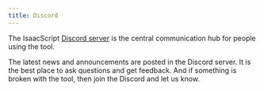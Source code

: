 ```yaml
---
title: Discord
---
```


The IsaacScript [Discord server](https://discord.gg/KapmKQ2gUD) is the central communication hub for people using the tool.

The latest news and announcements are posted in the Discord server. It is the best place to ask questions and get feedback. And if something is broken with the tool, then join the Discord and let us know.
